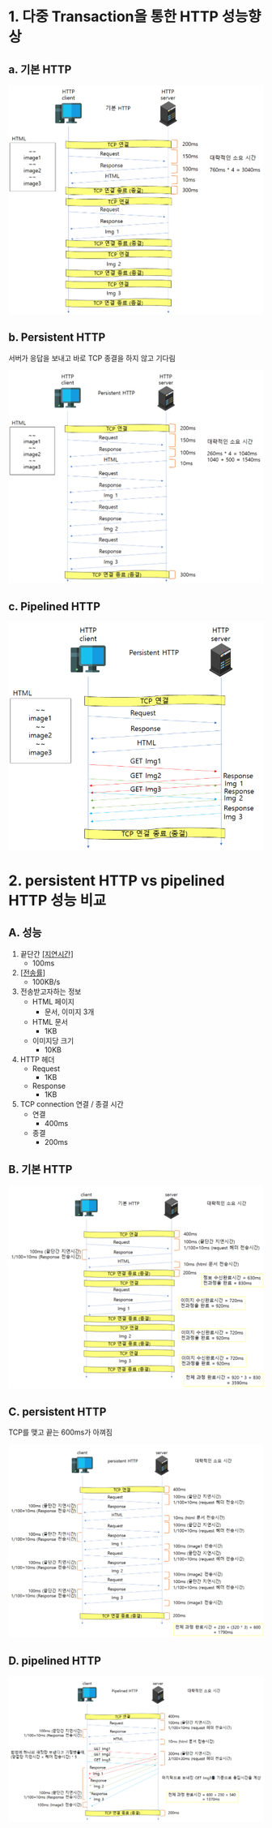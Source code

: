  # 1. 다중 Transaction을 통한 HTTP 성능향상
 
## a. 기본 HTTP

![](/bin/Network_image/network_3_26.png)

## b. Persistent HTTP

서버가 응답을 보내고 바로 TCP 종결을 하지 않고 기다림

![](/bin/Network_image/network_3_27.png)

## c. Pipelined HTTP

![](/bin/Network_image/network_3_28.png)

# 2. persistent HTTP vs pipelined HTTP 성능 비교

## A. 성능

1. 끝단간 [[지연시간]](http://github.com/mildsalmon/Study/blob/Network/Network/docs/%EC%A7%80%EC%97%B0%EC%8B%9C%EA%B0%84.md)
	- 100ms
2. [[전송률]](http://github.com/mildsalmon/Study/blob/Network/Network/docs/%EC%A0%84%EC%86%A1%EB%A5%A0.md)
	- 100KB/s
3. 전송받고자하는 정보
	- HTML 페이지
		- 문서, 이미지 3개
	- HTML 문서
		- 1KB
	- 이미지당 크기
		- 10KB
4. HTTP 헤더
	- Request
		- 1KB
	- Response
		- 1KB
5. TCP connection 연결 / 종결 시간
	- 연결
		- 400ms
	- 종결
		- 200ms

## B. 기본 HTTP

![](/bin/Network_image/network_3_31.png)

## C. persistent HTTP

TCP를 맺고 끝는 600ms가 아껴짐

![](/bin/Network_image/network_3_32.png)

## D. pipelined HTTP

![](/bin/Network_image/network_3_33.png)
